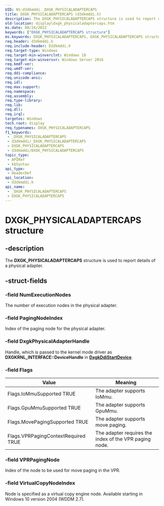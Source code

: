 ```yaml
---
UID: NS:d3dkmddi._DXGK_PHYSICALADAPTERCAPS
title: DXGK_PHYSICALADAPTERCAPS (d3dkmddi.h)
description: The DXGK_PHYSICALADAPTERCAPS structure is used to report details of a physical adapter.
old-location: display\dxgk_physicaladaptercaps.htm
ms.date: 08/24/2022
keywords: ["DXGK_PHYSICALADAPTERCAPS structure"]
ms.keywords: DXGK_PHYSICALADAPTERCAPS, DXGK_PHYSICALADAPTERCAPS structure [Display Devices], Flags.GpuMmuSupported, Flags.IoMmuSupported, Flags.MovePagingSupported, Flags.VPRPagingContextRequired, _DXGK_PHYSICALADAPTERCAPS, d3dkmddi/DXGK_PHYSICALADAPTERCAPS, display.dxgk_physicaladaptercaps
req.header: d3dkmddi.h
req.include-header: D3dkmddi.h
req.target-type: Windows
req.target-min-winverclnt: Windows 10
req.target-min-winversvr: Windows Server 2016
req.kmdf-ver: 
req.umdf-ver: 
req.ddi-compliance: 
req.unicode-ansi: 
req.idl: 
req.max-support: 
req.namespace: 
req.assembly: 
req.type-library: 
req.lib: 
req.dll: 
req.irql: 
targetos: Windows
tech.root: display
req.typenames: DXGK_PHYSICALADAPTERCAPS
f1_keywords:
 - _DXGK_PHYSICALADAPTERCAPS
 - d3dkmddi/_DXGK_PHYSICALADAPTERCAPS
 - DXGK_PHYSICALADAPTERCAPS
 - d3dkmddi/DXGK_PHYSICALADAPTERCAPS
topic_type:
 - APIRef
 - kbSyntax
api_type:
 - HeaderDef
api_location:
 - d3dkmddi.h
api_name:
 - _DXGK_PHYSICALADAPTERCAPS
 - DXGK_PHYSICALADAPTERCAPS
---
```


# DXGK_PHYSICALADAPTERCAPS structure

## -description

The **DXGK_PHYSICALADAPTERCAPS** structure is used to report details of a physical adapter.

## -struct-fields

### -field NumExecutionNodes

The number of execution nodes in the physical adapter.

### -field PagingNodeIndex

Index of the paging node for the physical adapter.

### -field DxgkPhysicalAdapterHandle

Handle, which is passed to the kernel mode driver as **DXGKRNL_INTERFACE::DeviceHandle** in [**DxgkDdiStartDevice**](../dispmprt/nc-dispmprt-dxgkddi_start_device.md).

### -field Flags

|Value|Meaning|
|--- |--- |
|Flags.IoMmuSupported TRUE|The adapter supports IoMmu.|
|Flags.GpuMmuSupported TRUE|The adapter supports GpuMmu.|
|Flags.MovePagingSupported TRUE|The adapter supports move paging.|
|Flags.VPRPagingContextRequired TRUE|The adapter requires the index of the VPR paging node.|

### -field VPRPagingNode

Index of the node to be used for move paging in the VPR.

### -field VirtualCopyNodeIndex

Node is specified as a virtual copy engine node. Available starting in Windows 10 version 2004 (WDDM 2.7).
